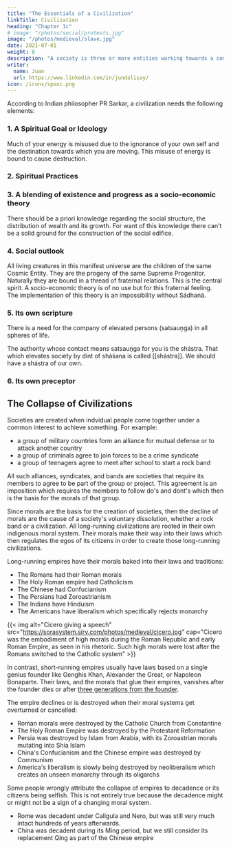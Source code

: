 ```yaml
---
title: "The Essentials of a Civilization"
linkTitle: Civilization
heading: "Chapter 1c"
# image: "/photos/social/protests.jpg"
image: "/photos/medieval/slave.jpg"
date: 2021-07-01
weight: 8
description: "A society is three or more entities working towards a common interest or goal"
writer:
  name: Juan
  url: https://www.linkedin.com/in/jundalisay/
icon: /icons/spsoc.png
---
```


According to Indian philosopher PR Sarkar, a civilization needs the following elements:


### 1. A Spiritual Goal or Ideology

Much of your energy is misused due to the ignorance of your own self and the destination towards which you are moving. This misuse of energy is bound to cause destruction.

### 2. Spiritual Practices 

<!-- Everyone has a physical structure. The problem with every individual is to produce more and more ectoplasmic stuff by the body and then to convert it into consciousness. 

There should be a proper process for this conversion. Spiritual cult consists of the conversion of the five rudimental factors into ectoplasmic stuff and then into consciousness through a special scientific process. 

This is a process of metamorphosis. Spiritual cult therefore, is indispensable. But only spiritual ideology and spiritual philosophy will not do. -->

### 3. A blending of existence and progress as a socio-economic theory

<!-- Asti and Bhati is -->

There should be a priori knowledge regarding the social structure, the distribution of wealth and its growth. For want of this knowledge there can’t be a solid ground for the construction of the social edifice.


### 4. Social outlook

All living creatures in this manifest universe are the children of the same Cosmic Entity. They are the progeny of the same Supreme Progenitor. Naturally they are bound in a thread of fraternal relations. This is the central spirit. A socio-economic theory is of no use but for this fraternal feeling. The implementation of this theory is an impossibility without Sádhaná.


### 5. Its own scripture

There is a need for the company of elevated persons (satsauṋga) in all spheres of life.

The authority whose contact means satsauṋga for you is the shástra. That which elevates society by dint of sháśana is called [[shástra]]. We should have a shástra of our own. 


### 6. Its own preceptor



## The Collapse of Civilizations

<!-- heading: "When their morals and fellow-feeling decline"
date: 2015-09-09 -->

<!-- description: "Since morals are the basis for the creation of societies, then the decline of morals are the cause of a society's voluntary dissolution, whether a rock band or a civilization"
 -->

<!-- Add Ibn Khaldun -->

Societies are created when indvidual people come together under a common interest to achieve something. For example:
- a group of military countries form an alliance for mutual defense or to attack another country
- a group of criminals agree to join forces to be a crime syndicate
- a group of teenagers agree to meet after school to start a rock band

All such alliances, syndicates, and bands are societies that require its members to agree to be part of the group or project. This agreement is an imposition which requires the members to follow do's and dont's which then is the basis for the morals of that group. 

Since morals are the basis for the creation of societies, then the decline of morals are the cause of a society's voluntary dissolution, whether a rock band or a civilization. All long-running civilizations are rooted in their own indigenous moral system. Their morals make their way into their laws which then regulates the egos of its citizens in order to create those long-running civilizations.

Long-running empires have their morals baked into their laws and traditions:
- The Romans had their Roman morals
- The Holy Roman empire had Catholicism
- The Chinese had Confucianism
- The Persians had Zoroastrianism
- The Indians have Hinduism
- The Americans have liberalism which specifically rejects monarchy

{{< img alt="Cicero giving a speech" src="https://sorasystem.sirv.com/photos/medieval/cicero.jpg" cap="Cicero was the embodiment of high morals during the Roman Republic and early Roman Empire, as seen in his rhetoric. Such high morals were lost after the Romans switched to the Catholic system" >}}


In contrast, short-running empires usually have laws based on a single genius founder like Genghis Khan, Alexander the Great, or Napoleon Bonaparte. Their laws, and the morals that glue their empires, vanishes after the founder dies or after [three generations from the founder](https://business.smu.edu.sg/master-wealth-management/lkcsb-community/how-beat-third-generation-curse).


The empire declines or is destroyed when their moral systems get overturned or cancelled:
- Roman morals were destroyed by the Catholic Church from Constantine
- The Holy Roman Empire was destroyed by the Protestant Reformation
- Persia was destroyed by Islam from Arabia, with its Zoroastrian morals mutating into Shia Islam
- China's Confucianism and the Chinese empire was destroyed by Communism
- America's liberalism is slowly being destroyed by neoliberalism which creates an unseen monarchy through its oligarchs

Some people wrongly attribute the collapse of empires to decadence or its citizens being selfish. This is not entirely true because the decadence might or might not be a sign of a changing moral system.
- Rome was decadent under Caligula and Nero, but was still very much intact hundreds of years afterwards.
- China was decadent during its Ming period, but we still consider its replacement Qing as part of the Chinese empire
<!-- 
#The deline of morals leads to collapse  What is common to the decline of all great powers and empires

Roman morals https://en.wikipedia.org/wiki/Mos_maiorum

 -->

